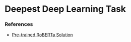 # Deepest Deep Learning Task

### References
- [Pre-trained RoBERTa Solution](https://www.kaggle.com/code/andretugan/pre-trained-roberta-solution-in-pytorch/notebook)
